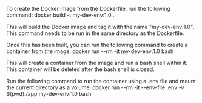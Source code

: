 To create the Docker image from the Dockerfile, run the following command:
docker build -t my-dev-env:1.0 .

This will build the Docker image and tag it with the name "my-dev-env:1.0".
This command needs to be run in the same directory as the Dockerfile.


Once this has been built, you can run the following command to create a container from the image:
docker run --rm -it my-dev-env:1.0 bash

This will create a container from the image and run a bash shell within it.
This container will be deleted after the bash shell is closed.


Run the following command to run the container using a .env file  and mount the current directory as a volume:
docker run --rm -it --env-file .env -v $(pwd):/app my-dev-env:1.0 bash

